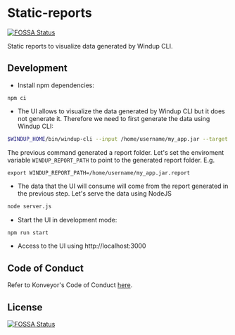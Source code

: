 # Static-reports
[![FOSSA Status](https://app.fossa.com/api/projects/git%2Bgithub.com%2Fkonveyor%2Fstatic-report.svg?type=shield)](https://app.fossa.com/projects/git%2Bgithub.com%2Fkonveyor%2Fstatic-report?ref=badge_shield)


Static reports to visualize data generated by Windup CLI.

## Development

- Install npm dependencies:

```
npm ci
```

- The UI allows to visualize the data generated by Windup CLI but it does not generate it. Therefore we need to first generate the data using Windup CLI:

```bash
$WINDUP_HOME/bin/windup-cli --input /home/username/my_app.jar --target eap8
```

The previous command generated a report folder. Let's set the enviroment variable `WINDUP_REPORT_PATH` to point to the generated report folder. E.g.

```
export WINDUP_REPORT_PATH=/home/username/my_app.jar.report
```

- The data that the UI will consume will come from the report generated in the previous step. Let's serve the data using NodeJS

```bash
node server.js
```

- Start the UI in development mode:

```bash
npm run start
```

- Access to the UI using http://localhost:3000

## Code of Conduct

Refer to Konveyor's Code of Conduct [here](https://github.com/konveyor/community/blob/main/CODE_OF_CONDUCT.md).


## License
[![FOSSA Status](https://app.fossa.com/api/projects/git%2Bgithub.com%2Fkonveyor%2Fstatic-report.svg?type=large)](https://app.fossa.com/projects/git%2Bgithub.com%2Fkonveyor%2Fstatic-report?ref=badge_large)